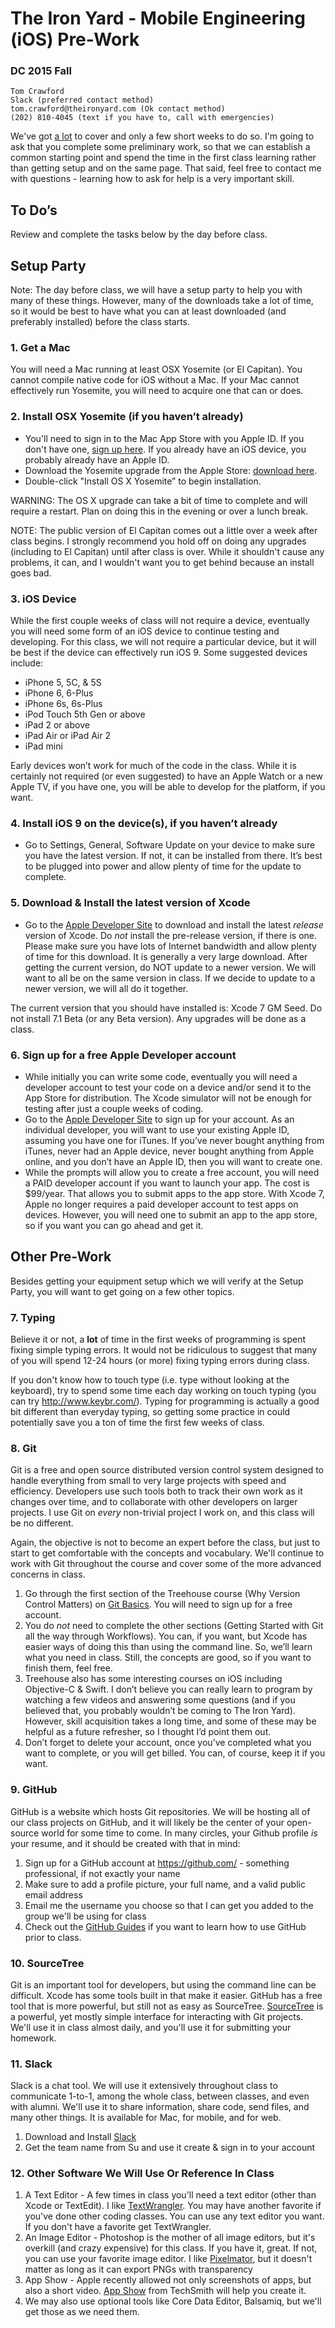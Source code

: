 # The Iron Yard - Mobile Engineering (iOS) Pre-Work
### DC 2015 Fall

    Tom Crawford
    Slack (preferred contact method)
    tom.crawford@theironyard.com (Ok contact method)
    (202) 810-4045 (text if you have to, call with emergencies)

We've got [a lot](http://hijk.it/1F2Q0u1O0Q03) to cover and only a few short weeks to do so. I'm going to ask that you complete some preliminary work, so that we can establish a common starting point and spend the time in the first class learning rather than getting setup and on the same page. That said, feel free to contact me with questions - learning how to ask for help is a very important skill.


## To Do’s

Review and complete the tasks below by the day before class.


## Setup Party

Note: The day before class, we will have a setup party to help you with many of these things. However, many of the downloads take a lot of time, so it would be best to have what you can at least downloaded (and preferably installed) before the class starts.

### 1. Get a Mac

You will need a Mac running at least OSX Yosemite (or El Capitan). You cannot compile native code for iOS without a Mac. If your Mac cannot effectively run Yosemite, you will need to acquire one that can or does.


### 2. Install OSX Yosemite (if you haven’t already)

* You'll need to sign in to the Mac App Store with you Apple ID. If you don't have one, [sign up here](https://appleid.apple.com/). If you already have an iOS device, you probably already have an Apple ID.
* Download the Yosemite upgrade from the Apple Store: [download here](https://itunes.apple.com/us/app/os-x-yosemite/id915041082?mt=12).
* Double-click "Install OS X Yosemite” to begin installation.

WARNING: The OS X upgrade can take a bit of time to complete and will require a restart. Plan on doing this in the evening or over a lunch break.

NOTE: The public version of El Capitan comes out a little over a week after class begins. I strongly recommend you hold off on doing any upgrades (including to El Capitan) until after class is over. While it shouldn't cause any problems, it can, and I wouldn't want you to get behind because an install goes bad.


### 3. iOS Device

While the first couple weeks of class will not require a device, eventually you will need some form of an iOS device to continue testing and developing. For this class, we will not require a particular device, but it will be best if the device can effectively run iOS 9. Some suggested devices include:

* iPhone 5, 5C, & 5S
* iPhone 6, 6-Plus
* iPhone 6s, 6s-Plus
* iPod Touch 5th Gen or above
* iPad 2 or above
* iPad Air or iPad Air 2
* iPad mini

Early devices won’t work for much of the code in the class. While it is certainly not required (or even suggested) to have an Apple Watch or a new Apple TV, if you have one, you will be able to develop for the platform, if you want.

### 4. Install iOS 9 on the device(s), if you haven’t already

* Go to Settings, General, Software Update on your device to make sure you have the latest version. If not, it can be installed from there. It’s best to be plugged into power and allow plenty of time for the update to complete.


### 5. Download & Install the latest version of Xcode

* Go to the [Apple Developer Site](https://developer.apple.com/xcode/downloads/) to download and install the latest _release_ version of Xcode. Do _not_ install the pre-release version, if there is one. Please make sure you have lots of Internet bandwidth and allow plenty of time for this download. It is generally a very large download. After getting the current version, do NOT update to a newer version. We will want to all be on the same version in class. If we decide to update to a newer version, we will all do it together.

The current version that you should have installed is: Xcode 7 GM Seed. Do not install 7.1 Beta (or any Beta version). Any upgrades will be done as a class.

### 6. Sign up for a free Apple Developer account

* While initially you can write some code, eventually you will need a developer account to test your code on a device and/or send it to the App Store for distribution. The Xcode simulator will not be enough for testing after just a couple weeks of coding.
* Go to the [Apple Developer Site](https://developer.apple.com/register/) to sign up for your account. As an individual developer, you will want to use your existing Apple ID, assuming you have one for iTunes. If you’ve never bought anything from iTunes, never had an Apple device, never bought anything from Apple online, and you don’t have an Apple ID, then you will want to create one.
* While the prompts will allow you to create a free account, you will need a PAID developer account if you want to launch your app. The cost is $99/year. That allows you to submit apps to the app store. With Xcode 7, Apple no longer requires a paid developer account to test apps on devices. However, you will need one to submit an app to the app store, so if you want you can go ahead and get it.


## Other Pre-Work

Besides getting your equipment setup which we will verify at the Setup Party, you will want to get going on a few other topics.

### 7. Typing

Believe it or not, a **lot** of time in the first weeks of programming is spent fixing simple typing errors. It would not be ridiculous to suggest that many of you will spend 12-24 hours (or more) fixing typing errors during class.

If you don't know how to touch type (i.e. type without looking at the keyboard), try to spend some time each day working on touch typing (you can try http://www.keybr.com/). Typing for programming is actually a good bit different than everyday typing, so getting some practice in could potentially save you a ton of time the first few weeks of class.


### 8. Git

Git is a free and open source distributed version control system designed to handle everything from small to very large projects with speed and efficiency. Developers use such tools both to track their own work as it changes over time, and to collaborate with other developers on larger projects. I use Git on _every_ non-trivial project I work on, and this class will be no different.

Again, the objective is not to become an expert before the class, but just to start to get comfortable with the concepts and vocabulary. We'll continue to work with Git throughout the course and cover some of the more advanced concerns in class.

1. Go through the first section of the Treehouse course (Why Version Control Matters) on [Git Basics](http://teamtreehouse.com/library/git-basics). You will need to sign up for a free account. 
2. You do _not_ need to complete the other sections (Getting Started with Git all the way through Workflows). You can, if you want, but Xcode has easier ways of doing this than using the command line. So, we’ll learn what you need in class. Still, the concepts are good, so if you want to finish them, feel free.
3. Treehouse also has some interesting courses on iOS including Objective-C & Swift. I don’t believe you can really learn to program by watching a few videos and answering some questions (and if you believed that, you probably wouldn’t be coming to The Iron Yard). However, skill acquisition takes a long time, and some of these may be helpful as a future refresher, so I thought I’d point them out.
4. Don’t forget to delete your account, once you’ve completed what you want to complete, or you will get billed. You can, of course, keep it if you want.


### 9. GitHub

GitHub is a website which hosts Git repositories. We will be hosting all of our class projects on GitHub, and it will likely be the center of your open-source world for some time to come. In many circles, your Github profile _is_ your resume, and it should be created with that in mind:

1. Sign up for a GitHub account at https://github.com/ - something professional, if not exactly your name
2. Make sure to add a profile picture, your full name, and a valid public email address
3. Email me the username you choose so that I can get you added to the group we'll be using for class
4. Check out the [GitHub Guides](https://guides.github.com/) if you want to learn how to use GitHub prior to class.


### 10. SourceTree

Git is an important tool for developers, but using the command line can be difficult. Xcode has some tools built in that make it easier. GitHub has a free tool that is more powerful, but still not as easy as SourceTree. [SourceTree](https://itunes.apple.com/us/app/sourcetree-git-hg/id411678673?mt=12) is a powerful, yet mostly simple interface for interacting with Git projects. We'll use it in class almost daily, and you'll use it for submitting your homework.


### 11. Slack

Slack is a chat tool. We will use it extensively throughout class to communicate 1-to-1, among the whole class, between classes, and even with alumni. We'll use it to share information, share code, send files, and many other things. It is available for Mac, for mobile, and for web.

1. Download and Install [Slack](https://itunes.apple.com/app/slack/id803453959?ls=1&mt=12)
2. Get the team name from Su and use it create & sign in to your account


### 12. Other Software We Will Use Or Reference In Class

1. A Text Editor -  A few times in class you'll need a text editor (other than Xcode or TextEdit). I like [TextWrangler](https://itunes.apple.com/us/app/textwrangler/id404010395?mt=12). You may have another favorite if you've done other coding classes. You can use any text editor you want. If you don't have a favorite get TextWrangler.
2. An Image Editor - Photoshop is the mother of all image editors, but it's overkill (and crazy expensive) for this class. If you have it, great. If not, you can use your favorite image editor. I like [Pixelmator](https://itunes.apple.com/us/app/pixelmator/id407963104?mt=12), but it doesn't matter as long as it can export PNGs with transparency
3. App Show - Apple recently allowed not only screenshots of apps, but also a short video. [App Show](https://www.techsmith.com/techsmith-appshow.html) from TechSmith will help you create it.
4. We may also use optional tools like Core Data Editor, Balsamiq, but we'll get those as we need them.
